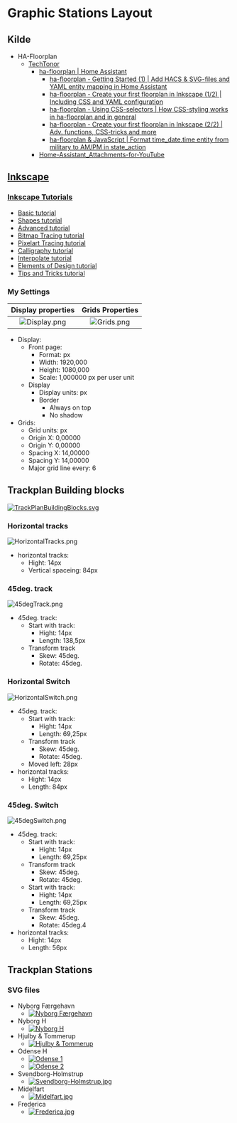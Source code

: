 # Graphic Stations Layout

## Kilde

* HA-Floorplan
  * [TechTonor](https://www.youtube.com/@TechTonor)
    * [ha-floorplan | Home Assistant](https://www.youtube.com/playlist?list=PL5xKVw-BInX1phV-Tnjznwd2YG5mEOvWL "TechTonor")
      * [ha-floorplan - Getting Started (1) | Add HACS & SVG-files and YAML entity mapping in Home Assistant](https://youtu.be/5ue9J4WG2a8?list=PL5xKVw-BInX1phV-Tnjznwd2YG5mEOvWL "TechTonor")
      * [ha-floorplan - Create your first floorplan in Inkscape (1/2) | Including CSS and YAML configuration](https://youtu.be/f_3KAPc53hQ?list=PL5xKVw-BInX1phV-Tnjznwd2YG5mEOvWL "TechTonor")
      * [ha-floorplan - Using CSS-selectors | How CSS-styling works in ha-floorplan and in general](https://youtu.be/oqO4Vx6U1Mo?list=PL5xKVw-BInX1phV-Tnjznwd2YG5mEOvWL "TechTonor")
      * [ha-floorplan - Create your first floorplan in Inkscape (2/2) | Adv. functions, CSS-tricks and more](https://youtu.be/AmAna4McGs4?list=PL5xKVw-BInX1phV-Tnjznwd2YG5mEOvWL "TechTonor")
      * [ha-floorplan & JavaScript | Format time_date.time entity from military to AM/PM in state_action](https://youtu.be/GHcgwW-OOo8?list=PL5xKVw-BInX1phV-Tnjznwd2YG5mEOvWL "TechTonor")
    * [Home-Assistant_Attachments-for-YouTube](https://github.com/exetico/Home-Assistant_Attachments-for-YouTube/tree/main "TechTonor")

## [Inkscape](https://inkscape.org/)

### [Inkscape Tutorials](https://inkscape.org/learn/tutorials/)

* [Basic tutorial](https://inkscape.org/doc/tutorials/basic/tutorial-basic.html)
* [Shapes tutorial](https://inkscape.org/doc/tutorials/shapes/tutorial-shapes.html)
* [Advanced tutorial](https://inkscape.org/doc/tutorials/advanced/tutorial-advanced.html)
* [Bitmap Tracing tutorial](https://inkscape.org/doc/tutorials/tracing/tutorial-tracing.html)
* [Pixelart Tracing tutorial](https://inkscape.org/doc/tutorials/tracing-pixelart/tutorial-tracing-pixelart.html)
* [Calligraphy tutorial](https://inkscape.org/doc/tutorials/calligraphy/tutorial-calligraphy.html)
* [Interpolate tutorial](https://inkscape.org/doc/tutorials/interpolate/tutorial-interpolate.html)
* [Elements of Design tutorial](https://inkscape.org/doc/tutorials/elements/tutorial-elements.html)
* [Tips and Tricks tutorial](https://inkscape.org/doc/tutorials/tips/tutorial-tips.html)

### My Settings

|Display properties|Grids Properties|
|:---:|:---:|
|![Display.png](./Images/DisplayProperties.png)|![Grids.png](./Images/Gridsproperties.png)|

* Display:
  * Front page:
    * Format: px
    * Width: 1920,000
    * Height: 1080,000
    * Scale: 1,000000 px per user unit
  * Display
    * Display units: px
    * Border
      * Always on top
      * No shadow
* Grids:
  * Grid units: px
  * Origin X: 0,00000
  * Origin Y: 0,00000
  * Spacing X: 14,00000
  * Spacing Y: 14,00000
  * Major grid line every: 6

## Trackplan Building blocks

[![TrackPlanBuildingBlocks.svg](./Images/TrackPlanBuildingBlocks.svg)](./Images/TrackPlanBuildingBlocks.svg)

### Horizontal tracks

![HorizontalTracks.png](./Images/HorizontalTracks.png)

* horizontal tracks:
  * Hight: 14px
  * Vertical spaceing: 84px

### 45deg. track

![45degTrack.png](./Images/45degTrackc.png)

* 45deg. track:
  * Start with track:
    * Hight: 14px
    * Length: 138,5px
  * Transform track
    * Skew: 45deg.
    * Rotate: 45deg.

### Horizontal Switch

![HorizontalSwitch.png](./Images/HorizontalSwitch.png)

* 45deg. track:
  * Start with track:
    * Hight: 14px
    * Length: 69,25px
  * Transform track
    * Skew: 45deg.
    * Rotate: 45deg.
  * Moved left: 28px
* horizontal tracks:
  * Hight: 14px
  * Length: 84px

### 45deg. Switch

![45degSwitch.png](./Images/45degSwitchb.png)

* 45deg. track:
  * Start with track:
    * Hight: 14px
    * Length: 69,25px
  * Transform track
    * Skew: 45deg.
    * Rotate: 45deg.
  * Start with track:
    * Hight: 14px
    * Length: 69,25px
  * Transform track
    * Skew: 45deg.
    * Rotate: 45deg.4
* horizontal tracks:
  * Hight: 14px
  * Length: 56px


## Trackplan Stations

### SVG files

* Nyborg Færgehavn
  * [![Nyborg Færgehavn](./Stations/Nyborg-FGH.svg)](./Stations/Nyborg-FGH.svg)
* Nyborg H
  * [![Nyborg H](./Nyborg-H.svg)](./Nyborg-H.svg)
* Hjulby & Tommerup
  * [![Hjulby & Tommerup](./Hjulby.svg)](./Hjulby.svg)
* Odense H
  * [![Odense 1]()]()
  * [![Odense 2]()]()
* Svendborg-Holmstrup
  * [![Svendborg-Holmstrup.jpg]()]()
* Midelfart
  * [![Midelfart.jpg]()]()
* Frederica
  * [![Frederica.jpg]()]()